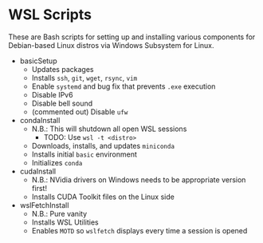# WSL Scripts

These are Bash scripts for setting up and installing various components for Debian-based Linux distros via Windows Subsystem for Linux.

- basicSetup
    - Updates packages
    - Installs `ssh`, `git`, `wget`, `rsync`, `vim`
    - Enable `systemd` and bug fix that prevents `.exe` execution
    - Disable IPv6
    - Disable bell sound
    - (commented out) Disable `ufw`
- condaInstall
    - N.B.: This will shutdown all open WSL sessions
		- TODO: Use `wsl -t <distro>`
    - Downloads, installs, and updates `miniconda`
    - Installs initial `basic` environment
    - Initializes `conda`
- cudaInstall
	- N.B.: NVidia drivers on Windows needs to be appropriate version first!
	- Installs CUDA Toolkit files on the Linux side
- wslFetchInstall
	- N.B.: Pure vanity
	- Installs WSL Utilities
	- Enables `MOTD` so `wslfetch` displays every time a session is opened
